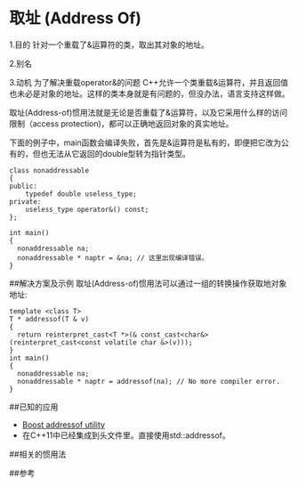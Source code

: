 # 取址 (Address Of)
1.目的
针对一个重载了&运算符的类，取出其对象的地址。

2.别名

3.动机
为了解决重载operator&的问题
C++允许一个类重载&运算符，并且返回值也未必是对象的地址。这样的类本身就是有问题的，但没办法，语言支持这样做。

取址(Address-of)惯用法就是无论是否重载了&运算符，以及它采用什么样的访问限制（access protection)，都可以正确地返回对象的真实地址。

下面的例子中，main函数会编译失败，首先是&运算符是私有的，即便把它改为公有的，但也无法从它返回的double型转为指针类型。

```
class nonaddressable
{
public:
    typedef double useless_type;
private:
    useless_type operator&() const;
};

int main()
{
  nonaddressable na;
  nonaddressable * naptr = &na; // 这里出现编译错误。
}
```

##解决方案及示例
取址(Address-of)惯用法可以通过一组的转换操作获取地对象地址:
```
template <class T>
T * addressof(T & v)
{
  return reinterpret_cast<T *>(& const_cast<char&>(reinterpret_cast<const volatile char &>(v)));
}
int main()
{
  nonaddressable na;
  nonaddressable * naptr = addressof(na); // No more compiler error.
}
```
##已知的应用
* [Boost addressof utility](http://www.boost.org/doc/libs/1_47_0/libs/utility/utility.htm#addressof)
* 在C++11中已经集成到<memory>头文件里。直接使用std::addressof。

##相关的惯用法

##参考

